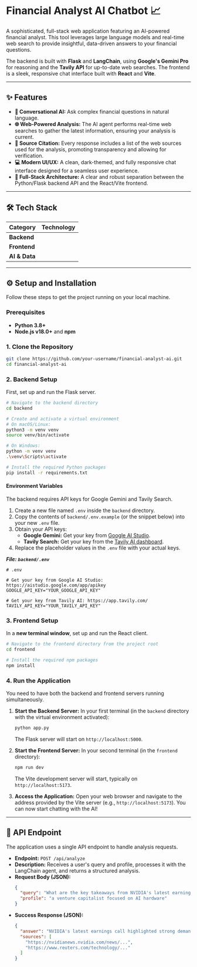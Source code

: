 # Financial Analyst AI Chatbot 📈

A sophisticated, full-stack web application featuring an AI-powered financial analyst. This tool leverages large language models and real-time web search to provide insightful, data-driven answers to your financial questions.

The backend is built with **Flask** and **LangChain**, using **Google's Gemini Pro** for reasoning and the **Tavily API** for up-to-date web searches. The frontend is a sleek, responsive chat interface built with **React** and **Vite**.

-----

## ✨ Features

  * **🤖 Conversational AI:** Ask complex financial questions in natural language.
  * **🌐 Web-Powered Analysis:** The AI agent performs real-time web searches to gather the latest information, ensuring your analysis is current.
  * **🔗 Source Citation:** Every response includes a list of the web sources used for the analysis, promoting transparency and allowing for verification.
  * **💻 Modern UI/UX:** A clean, dark-themed, and fully responsive chat interface designed for a seamless user experience.
  * **🚀 Full-Stack Architecture:** A clear and robust separation between the Python/Flask backend API and the React/Vite frontend.

-----

## 🛠️ Tech Stack

| Category  | Technology                                                                                                                              |
| :-------- | :-------------------------------------------------------------------------------------------------------------------------------------- |
| **Backend** |    |React, Vite, HTML/CSS|
| **Frontend**|    |Python, Flask, python-dotenv, requests, flask_cors|
| **AI & Data** |   |LangChain, Google Gemini, Tavily Search API, Regular Expressions |

-----

## ⚙️ Setup and Installation

Follow these steps to get the project running on your local machine.

### Prerequisites

  * **Python 3.8+**
  * **Node.js v18.0+** and **npm**

### 1\. Clone the Repository

```bash
git clone https://github.com/your-username/financial-analyst-ai.git
cd financial-analyst-ai
```

### 2\. Backend Setup

First, set up and run the Flask server.

```bash
# Navigate to the backend directory
cd backend

# Create and activate a virtual environment
# On macOS/Linux:
python3 -m venv venv
source venv/bin/activate

# On Windows:
python -m venv venv
.\venv\Scripts\activate

# Install the required Python packages
pip install -r requirements.txt
```

#### Environment Variables

The backend requires API keys for Google Gemini and Tavily Search.

1.  Create a new file named `.env` inside the `backend` directory.
2.  Copy the contents of `backend/.env.example` (or the snippet below) into your new `.env` file.
3.  Obtain your API keys:
      * **Google Gemini:** Get your key from [Google AI Studio](https://aistudio.google.com/app/apikey).
      * **Tavily Search:** Get your key from the [Tavily AI dashboard](https://app.tavily.com/).
4.  Replace the placeholder values in the `.env` file with your actual keys.

***File: `backend/.env`***

```
# .env

# Get your key from Google AI Studio: https://aistudio.google.com/app/apikey
GOOGLE_API_KEY="YOUR_GOOGLE_API_KEY"

# Get your key from Tavily AI: https://app.tavily.com/
TAVILY_API_KEY="YOUR_TAVILY_API_KEY"
```

### 3\. Frontend Setup

In a **new terminal window**, set up and run the React client.

```bash
# Navigate to the frontend directory from the project root
cd frontend

# Install the required npm packages
npm install
```

### 4\. Run the Application

You need to have both the backend and frontend servers running simultaneously.

1.  **Start the Backend Server:**
    In your first terminal (in the `backend` directory with the virtual environment activated):

    ```bash
    python app.py
    ```

    The Flask server will start on `http://localhost:5000`.

2.  **Start the Frontend Server:**
    In your second terminal (in the `frontend` directory):

    ```bash
    npm run dev
    ```

    The Vite development server will start, typically on `http://localhost:5173`.

3.  **Access the Application:**
    Open your web browser and navigate to the address provided by the Vite server (e.g., `http://localhost:5173`). You can now start chatting with the AI\!

-----

## 📝 API Endpoint

The application uses a single API endpoint to handle analysis requests.

  * **Endpoint:** `POST /api/analyze`
  * **Description:** Receives a user's query and profile, processes it with the LangChain agent, and returns a structured analysis.
  * **Request Body (JSON):**
    ```json
    {
      "query": "What are the key takeaways from NVIDIA's latest earnings call?",
      "profile": "a venture capitalist focused on AI hardware"
    }
    ```
  * **Success Response (JSON):**
    ```json
    {
      "answer": "NVIDIA's latest earnings call highlighted strong demand for its data center GPUs... [full analysis here]",
      "sources": [
        "https://nvidianews.nvidia.com/news/...",
        "https://www.reuters.com/technology/..."
      ]
    }
    ```
